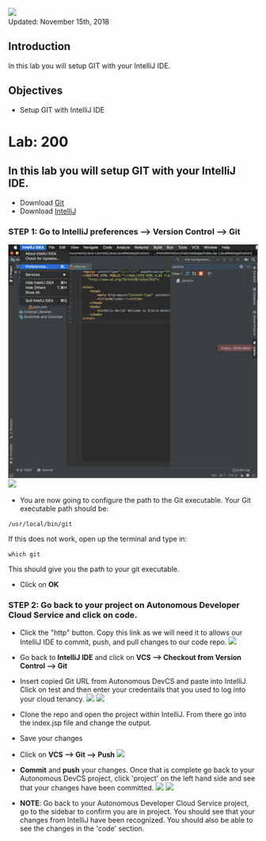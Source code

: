 ![](images/200/Picture-lab.png)  
Updated: November 15th, 2018

## Introduction

In this lab you will setup GIT with your IntelliJ IDE.

## Objectives

- Setup GIT with IntelliJ IDE


# Lab: 200
## In this lab you will setup GIT with your IntelliJ IDE. 
* Download [Git](https://git-scm.com/downloads)
* Download [IntelliJ](https://www.jetbrains.com/idea/download/#section=mac)

### **STEP 1**: Go to __IntelliJ preferences --> Version Control --> Git__
 ![](a1screeenshots/Screen%20Shot%202018-10-29%20at%203.24.57%20PM.png)
![](a1screenshots/Screen%20Shot%202018-10-29%20at%203.25.11%20PM.png)

* You are now going to configure the path to the Git executable. Your Git executable path should be: 
```
/usr/local/bin/git
```
If this does not work, open up the terminal and type in:
```
which git
```
This should give you the path to your git executable. 
* Click on __OK__ 

### **STEP 2**: Go back to your project on __Autonomous Developer Cloud Service__ and click on __code__.
* Click the "http" button. Copy this link as we will need it to allows our IntelliJ IDE to commit, push, and pull changes to our code repo.
![](a1screenshots/Screen%20Shot%202018-10-29%20at%203.35.38%20PM.png)

* Go back to __IntelliJ IDE__ and click on __VCS --> Checkout from Version Control --> Git__
* Insert copied Git URL from Autonomous DevCS and paste into IntelliJ. Click on test and then enter your credentails that you used to log into your cloud tenancy. 
![](a1screenshots/Screen%20Shot%202018-10-29%20at%203.30.04%20PM.png)
![](a1screenshots/Screen%20Shot%202018-10-29%20at%203.30.31%20PM.png)

* Clone the repo and open the project within IntelliJ. From there go into the index.jsp file and change the output.
* Save your changes
* Click on __VCS --> Git --> Push__
![](a1screenshots/Screen%20Shot%202018-10-30%20at%208.53.53%20AM.png)

* __Commit__ and __push__ your changes. Once that is complete go back to your Autonomous DevCS project, click 'project' on the left hand side and see that your changes have been committed. 
![](a1screenshots/Screen%20Shot%202018-10-30%20at%208.56.22%20AM.png)
![](a1screenshots/Screen%20Shot%202018-10-30%20at%208.56.35%20AM.png)

* __NOTE__: Go back to your Autonomous Developer Cloud Service project, go to the sidebar to confirm you are in project. You should see that your changes from IntelliJ have been recognized. You should also be able to see the changes in the 'code' section. 
